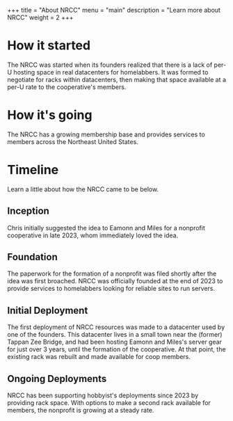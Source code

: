 +++
title = "About NRCC"
menu = "main"
description = "Learn more about NRCC"
weight = 2
+++

# How it started

The NRCC was started when its founders realized that there is a lack of per-U hosting space in real datacenters for homelabbers. It was formed to negotiate for racks within datacenters, then making that space available at a per-U rate to the cooperative's members.

# How it's going

The NRCC has a growing membership base and provides services to members across the Northeast United States.

# Timeline

Learn a little about how the NRCC came to be below.

## Inception

Chris initially suggested the idea to Eamonn and Miles for a nonprofit cooperative in late 2023, whom immediately loved the idea. 

## Foundation

The paperwork for the formation of a nonprofit was filed shortly after the idea was first broached. NRCC was officially founded at the end of 2023 to provide services to homelabbers looking for reliable sites to run servers.

## Initial Deployment

The first deployment of NRCC resources was made to a datacenter used by one of the founders. This datacenter lives in a small town near the (former) Tappan Zee Bridge, and had been hosting Eamonn and Miles's server gear for just over 3 years, until the formation of the cooperative. At that point, the existing rack was rebuilt and made available for coop members.

## Ongoing Deployments

NRCC has been supporting hobbyist's deployments since 2023 by providing rack space. With options to make a second rack available for members, the nonprofit is growing at a steady rate.